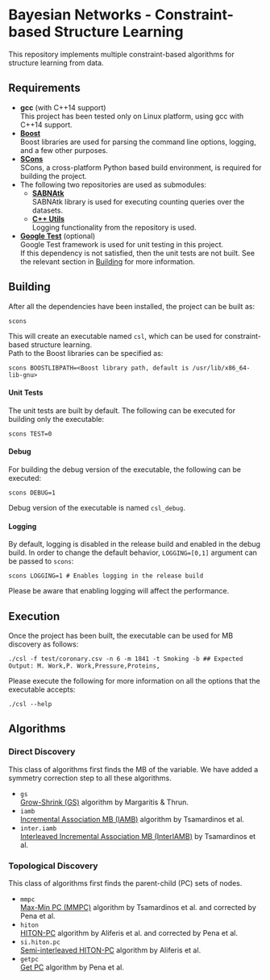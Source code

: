 # Bayesian Networks - Constraint-based Structure Learning

This repository implements multiple constraint-based algorithms for structure learning from data.

## Requirements
* **gcc** (with C++14 support)  
This project has been tested only on Linux platform, using gcc with C++14 support.
* **[Boost](http://boost.org/)**  
Boost libraries are used for parsing the command line options, logging, and a few other purposes.  
* **[SCons](http://scons.org/)**  
SCons, a cross-platform Python based build environment, is required for building the project.  
* The following two repositories are used as submodules:  
  * **[SABNAtk](https://gitlab.com/SCoRe-Group/SABNAtk)**  
  SABNAtk library is used for executing counting queries over the datasets.  
  * **[C++ Utils](https://github.com/asrivast28/cpp-utils)**  
  Logging functionality from the repository is used.
* **[Google Test](https://github.com/google/googletest)** (optional)   
Google Test framework is used for unit testing in this project.  
If this dependency is not satisfied, then the unit tests are not built. See the relevant section in [Building](#unit-tests) for more information.   

## Building
After all the dependencies have been installed, the project can be built as:  
<pre><code>scons
</code></pre>  
This will create an executable named `csl`, which can be used for constraint-based structure learning.  
Path to the Boost libraries can be specified as:  
<pre><code>scons BOOSTLIBPATH=&lt;Boost library path, default is /usr/lib/x86_64-lib-gnu&gt;
</code></pre>

#### Unit Tests
The unit tests are built by default. The following can be executed for building only the executable:  
<pre><code>scons TEST=0
</code></pre>  

#### Debug
For building the debug version of the executable, the following can be executed:
<pre><code>scons DEBUG=1
</code></pre>  
Debug version of the executable is named `csl_debug`.

#### Logging
By default, logging is disabled in the release build and enabled in the debug build.
In order to change the default behavior, `LOGGING=[0,1]` argument can be passed to `scons`:  
<pre><code>scons LOGGING=1 # Enables logging in the release build
</code></pre>
Please be aware that enabling logging will affect the performance.

## Execution
Once the project has been built, the executable can be used for MB discovery as follows:
<pre><code>./csl -f test/coronary.csv -n 6 -m 1841 -t Smoking -b ## Expected Output: M. Work,P. Work,Pressure,Proteins,
</code></pre>  
Please execute the following for more information on all the options that the executable accepts:
<pre><code>./csl --help
</code></pre>

## Algorithms

### Direct Discovery
This class of algorithms first finds the MB of the variable.
We have added a symmetry correction step to all these algorithms.
* `gs`  
[Grow-Shrink (GS)](https://papers.nips.cc/paper/1685-bayesian-network-induction-via-local-neighborhoods) algorithm by Margaritis & Thrun.
* `iamb`  
[Incremental Association MB (IAMB)](https://www.aaai.org/Library/FLAIRS/2003/flairs03-073.php) algorithm by Tsamardinos et al.
* `inter.iamb`  
[Interleaved Incremental Association MB (InterIAMB)](https://www.aaai.org/Library/FLAIRS/2003/flairs03-073.php) by Tsamardinos et al.

### Topological Discovery
This class of algorithms first finds the parent-child (PC) sets of nodes.
* `mmpc`  
[Max-Min PC (MMPC)](https://link.springer.com/article/10.1007/s10994-006-6889-7) algorithm by Tsamardinos et al. and corrected by Pena et al.
* `hiton`  
[HITON-PC](https://www.ncbi.nlm.nih.gov/pmc/articles/PMC1480117/) algorithm by Aliferis et al. and corrected by Pena et al.
* `si.hiton.pc`  
[Semi-interleaved HITON-PC](http://www.jmlr.org/papers/v11/aliferis10a.html) algorithm by Aliferis et al.
* `getpc`  
[Get PC](https://www.sciencedirect.com/science/article/pii/S0888613X06000600) algorithm by Pena et al.
